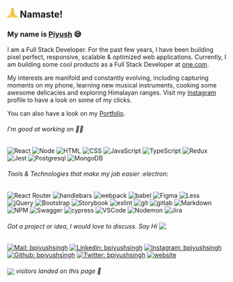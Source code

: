 ## <img src="./assets/namaste.gif" width="24" /> Namaste!

### My name is [Piyush](https://portfolio.bpiyushsingh.com) :sweat_smile:

I am a Full Stack Developer. For the past few years, I have been building pixel perfect, responsive, scalable & optimized web applications. Currently, I am building some cool products as a Full Stack Developer at [one.com](https://www.one.com).

My interests are manifold and constantly evolving, including capturing moments on my phone, learning new musical instruments, cooking some awesome delicacies and exploring Himalayan ranges. Visit my [Instagram](https://www.instagram.com/bpiyushsingh/) profile to have a look on some of my clicks.

You can also have a look on my [Portfolio](https://portfolio.bpiyushsingh.com).

###### I'm good at working on :technologist:

<p>
<img alt="React" src="https://img.shields.io/badge/-React-61DAFB?style=flat&logo=react&logoColor=white" />
<img alt="Node" src="https://img.shields.io/badge/-Node-339933?style=flat&logo=node.js&logoColor=white" />
<img alt="HTML" src="https://img.shields.io/badge/-HTML-E34F26?style=flat&logo=Html5&logoColor=white" />
<img alt="CSS" src="https://img.shields.io/badge/-CSS-1572B6?style=flat&logo=css3&logoColor=white" />
<img alt="JavaScript" src="https://img.shields.io/badge/-JavaScript-F7DF1E?style=flat&logo=JavaScript&logoColor=white" />
<img alt="TypeScript" src="https://img.shields.io/badge/-TypeScript-007ACC?style=flat&logo=typeScript&logoColor=white" />
<img alt="Redux" src="https://img.shields.io/badge/-Redux-764ABC?style=flat&logo=redux&logoColor=white" />
<img alt="Jest" src="https://img.shields.io/badge/-Jest-C21325?style=flat&logo=jest&logoColor=white" />
<img alt="Postgresql" src="https://img.shields.io/badge/-Postgresql-32658d?style=flat&logo=Postgresql&logoColor=white" />
<img alt="MongoDB" src="https://img.shields.io/badge/-MongoDB-47A248?style=flat&logo=mongodb&logoColor=white" />
</p>

###### Tools & Technologies that make my job easier :electron:

<p>
<img alt="React Router" src="https://img.shields.io/badge/-React Router-CA4245?style=flat&logo=react-router&logoColor=white" />
<img alt="handlebars" src="https://img.shields.io/badge/-Handlebars-000000?style=flat&logo=Handlebars.js&logoColor=white" />
<img alt="webpack" src="https://img.shields.io/badge/-Webpack-8DD6F9?style=flat&logo=Webpack&logoColor=white" />
<img alt="babel" src="https://img.shields.io/badge/-Babel-F9DC3E?style=flat&logo=Babel&logoColor=white" />
<img alt="Figma" src="https://img.shields.io/badge/-Figma-F24E1E?style=flat&logo=figma&logoColor=white" />
<img alt="Less" src="https://img.shields.io/badge/-LESS-1D365D?style=flat&logo=Less&logoColor=white" />
<img alt="jQuery" src="https://img.shields.io/badge/-jQuery-0769AD?style=flat&logo=jQuery&logoColor=white" />
<img alt="Bootstrap" src="https://img.shields.io/badge/-Bootstrap-563D7C?style=flat&logo=bootstrap&logoColor=white" />
<img alt="Storybook" src="https://img.shields.io/badge/-Storybook-FF4785?style=flat&logo=storybook&logoColor=white" />
<img alt="eslint" src="https://img.shields.io/badge/-ESLint-4B32C3?style=flat&logo=ESLint&logoColor=white" />
<img alt="git" src="https://img.shields.io/badge/-Git-F05032?style=flat&logo=git&logoColor=white" />
<img alt="gitlab" src="https://img.shields.io/badge/-Gitlab-505050?style=flat&logo=gitlab&logoColor=white" />
<img alt="Markdown" src="https://img.shields.io/badge/-Markdown-000000?style=flat&logo=Markdown&logoColor=white" />
<img alt="NPM" src="https://img.shields.io/badge/-NPM-FFFFFF?style=flat&logo=npm&logoColor=white" />
<img alt="Swagger" src="https://img.shields.io/badge/-Swagger-85EA2D?style=flat&logo=swagger&logoColor=white" />
<img alt="cypress" src="https://img.shields.io/badge/-Cypress-17202C?style=flat&logo=Cypress&logoColor=white" />
<img alt="VSCode" src="https://img.shields.io/badge/-VS Code-007ACC?style=flat&logo=VisualStudioCode&logoColor=white" />
<img alt="Nodemon" src="https://img.shields.io/badge/-Nodemon-76D04B?style=flat&logo=Nodemon&logoColor=white" />
<img alt="Jira" src="https://img.shields.io/badge/-Jira-0052CC?style=flat&logo=jira&logoColor=white" />
</p>

###### Got a project or idea, I would love to discuss. Say Hi <img align="top" src="https://emojis.slackmojis.com/emojis/images/1536351075/4594/blob-wave.gif?1536351075" width="24">

[![Mail: bpiyushsingh](https://img.shields.io/badge/-bpiyushsingh-EA4335?style=flat-square&logo=Gmail&logoColor=white&link=mailto:bpiyushsingh@gmail.com)](mailto:bpiyushsingh@gmail.com)
[![Linkedin: bpiyushsingh](https://img.shields.io/badge/-bpiyushsingh-blue?style=flat-square&logo=Linkedin&logoColor=white&link=https://www.linkedin.com/in/bpiyushsingh/)](https://www.linkedin.com/in/bpiyushsingh/)
[![Instagram: bpiyushsingh](https://img.shields.io/badge/-bpiyushsingh-B632AD?style=flat-square&logo=Instagram&logoColor=white&link=https://www.instagram.com/bpiyushsingh/)](https://www.instagram.com/bpiyushsingh/)
[![Github: bpiyushsingh](https://img.shields.io/badge/-bpiyushsingh-24292E?style=flat-square&logo=Github&logoColor=white&link=https://www.github.com/bpiyushsingh)](https://www.github.com/bpiyushsingh)
[![Twitter: bpiyushsingh](https://img.shields.io/badge/-bpiyushsingh-1DA1F1?style=flat-square&logo=Twitter&logoColor=white&link=https://twitter.com/bpiyushsingh/)](https://twitter.com/bpiyushsingh/)
[![website](https://img.shields.io/badge/Portfolio-9E2941.svg?&style=flat-square&logo=Google-Chrome&logoColor=white&link=https://www.bpiyushsingh.com/)](https://www.bpiyushsingh.com/)

###### <img align="center" src="https://visitor-badge.glitch.me/badge?page_id=bpiyushsingh.bpiyushsingh" height="18"> visitors landed on this page :partying_face:

